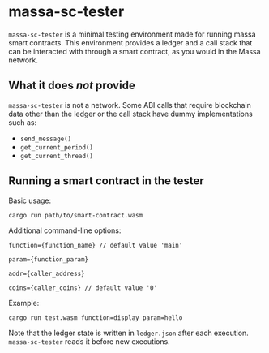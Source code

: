 # massa-sc-tester

`massa-sc-tester` is a minimal testing environment made for running massa smart contracts. This environment provides a ledger and a call stack that can be interacted with through a smart contract, as you would in the Massa network.

## What it does *not* provide

`massa-sc-tester` is not a network. Some ABI calls that require blockchain data other than the ledger or the call stack have dummy implementations such as:

* `send_message()`
* `get_current_period()`
* `get_current_thread()`

## Running a smart contract in the tester

Basic usage:
```
cargo run path/to/smart-contract.wasm
```

Additional command-line options:
```
function={function_name} // default value 'main'

param={function_param}

addr={caller_address}

coins={caller_coins} // default value '0'
```

Example:
```
cargo run test.wasm function=display param=hello
```

Note that the ledger state is written in `ledger.json` after each execution. `massa-sc-tester` reads it before new executions.
